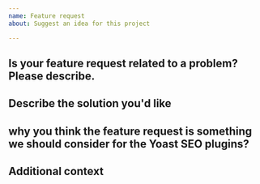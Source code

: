 ```yaml
---
name: Feature request
about: Suggest an idea for this project

---
```


<!-- Before opening a new issue, please search for duplicate issues to prevent opening a duplicate feature request. If there is already an open existing request, please leave a comment there. -->

## Is your feature request related to a problem? Please describe.

## Describe the solution you'd like

## why you think the feature request is something we should consider for the Yoast SEO plugins?

## Additional context
